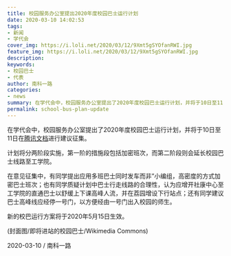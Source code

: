 ```yaml
---
title: 校园服务办公室提出2020年度校园巴士运行计划
date: 2020-03-10 14:02:53
tags:
- 新闻
- 学代会
cover_img: https://i.loli.net/2020/03/12/9Xmt5gSYOfanRWI.jpg
feature_img: https://i.loli.net/2020/03/12/9Xmt5gSYOfanRWI.jpg
description:
keywords:
- 校园巴士
- 代表
author: 南科一路
categories:
- news
summary: 在学代会中，校园服务办公室提出了2020年度校园巴士运行计划，并将于10日至11日在腾讯文档进行建议征集。
permalink: school-bus-plan-update
---
```

在学代会中，校园服务办公室提出了2020年度校园巴士运行计划，并将于10日至11日在[腾讯文档](https://docs.qq.com/sheet/DV1RDY2pwQWxXTFVy)进行建议征集。

计划将分两阶段实施，第一阶的措施段包括加密班次，而第二阶段则会延长校园巴士线路至工学院。

在意见征集中，有同学提出应用多班巴士同时发车而非”小编组，高密度的方式加密巴士班次；也有同学质疑计划中巴士行走线路的合理性，认为应增开社康中心至工学院的直通巴士以舒缓上下课高峰人流，并在荔园增设下行站点；还有同学建议巴士高峰线应经停一号门，以方便经由一号门出入校园的师生。

新的校巴运行方案将于2020年5月15日生效。

(封面图/即将进站的校园巴士/Wikimedia Commons)

2020-03-10 / 南科一路
